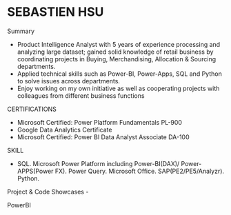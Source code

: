 # SEBASTIEN HSU

Summary
* Product Intelligence Analyst with 5 years of experience processing and analyzing large dataset; gained solid knowledge of retail business by coordinating projects in Buying, Merchandising, Allocation & Sourcing departments.
* Applied technical skills such as Power-BI, Power-Apps, SQL and Python to solve issues across departments.
* Enjoy working on my own initiative as well as cooperating projects with colleagues from different business functions

CERTIFICATIONS
* Microsoft Certified: Power Platform Fundamentals PL-900
* Google Data Analytics Certificate
* Microsoft Certified: Power BI Data Analyst Associate DA-100

SKILL
* SQL. Microsoft Power Platform including Power-BI(DAX)/ Power-APPS(Power FX). Power Query. Microsoft Office. SAP(PE2/PE5/Analyzr). Python.

Project & Code Showcases - 

PowerBI 






